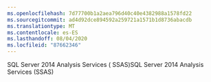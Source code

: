 ```yaml
---
ms.openlocfilehash: 7d77700b1a2aea796d40c40e4382988a1578fd22
ms.sourcegitcommit: ad4d92dce894592a259721a1571b1d8736abacdb
ms.translationtype: MT
ms.contentlocale: es-ES
ms.lasthandoff: 08/04/2020
ms.locfileid: "87662346"
---
```

<span data-ttu-id="76297-101">SQL Server 2014 Analysis Services \( SSAS\)</span><span class="sxs-lookup"><span data-stu-id="76297-101">SQL Server 2014 Analysis Services \(SSAS\)</span></span>
